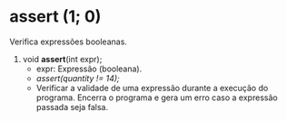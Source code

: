 # assert (1; 0)
Verifica expressões booleanas.

1. void **assert**(int expr);
	* expr: Expressão (booleana).
	* *assert(quantity != 14);*
	* Verificar a validade de uma expressão durante a execução do programa. Encerra o programa e gera um erro caso a expressão passada seja falsa.